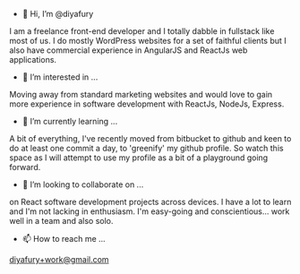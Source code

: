 - 👋 Hi, I’m @diyafury

I am a freelance front-end developer and I totally dabble in fullstack like most of us. 
I do mostly WordPress websites for a set of faithful clients but I also have commercial experience in AngularJS and ReactJs web applications.

- 👀 I’m interested in ...

Moving away from standard marketing websites and would love to gain more experience in software development with ReactJs, NodeJs, Express.

- 🌱 I’m currently learning ...

A bit of everything, I've recently moved from bitbucket to github and keen to do at least one commit a day, to 'greenify' my github profile. 
So watch this space as I will attempt to use my profile as a bit of a playground going forward.

- 💞️ I’m looking to collaborate on ...

on React software development projects across devices. I have a lot to learn and I'm not lacking in enthusiasm. 
I'm easy-going and conscientious... work well in a team and also solo.

- 📫 How to reach me ...

diyafury+work@gmail.com

<!---
diyafury/diyafury is a ✨ special ✨ repository because its `README.md` (this file) appears on your GitHub profile.
You can click the Preview link to take a look at your changes.
--->
